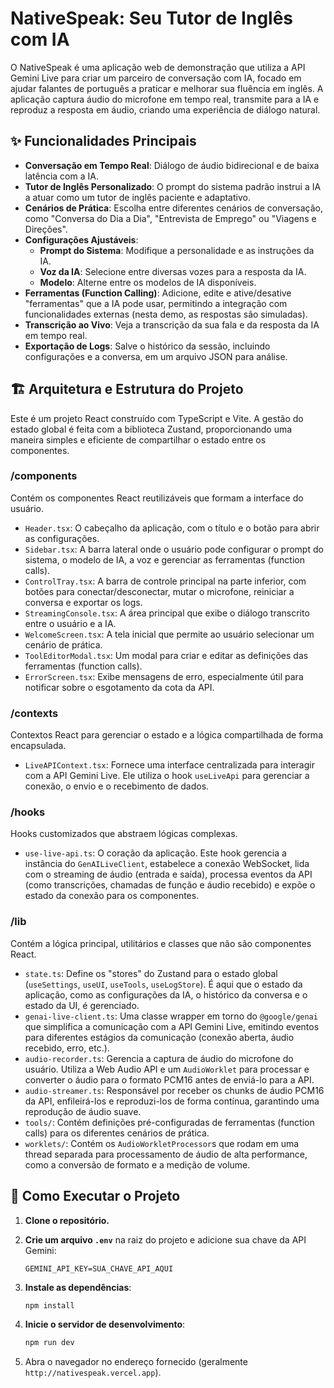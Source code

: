  # NativeSpeak: Seu Tutor de Inglês com IA 

O NativeSpeak é uma aplicação web de demonstração que utiliza a API Gemini Live para criar um parceiro de conversação com IA, focado em ajudar falantes de português a praticar e melhorar sua fluência em inglês. A aplicação captura áudio do microfone em tempo real, transmite para a IA e reproduz a resposta em áudio, criando uma experiência de diálogo natural.

## ✨ Funcionalidades Principais

- **Conversação em Tempo Real**: Diálogo de áudio bidirecional e de baixa latência com a IA.
- **Tutor de Inglês Personalizado**: O prompt do sistema padrão instrui a IA a atuar como um tutor de inglês paciente e adaptativo.
- **Cenários de Prática**: Escolha entre diferentes cenários de conversação, como "Conversa do Dia a Dia", "Entrevista de Emprego" ou "Viagens e Direções".
- **Configurações Ajustáveis**:
  - **Prompt do Sistema**: Modifique a personalidade e as instruções da IA.
  - **Voz da IA**: Selecione entre diversas vozes para a resposta da IA.
  - **Modelo**: Alterne entre os modelos de IA disponíveis.
- **Ferramentas (Function Calling)**: Adicione, edite e ative/desative "ferramentas" que a IA pode usar, permitindo a integração com funcionalidades externas (nesta demo, as respostas são simuladas).
- **Transcrição ao Vivo**: Veja a transcrição da sua fala e da resposta da IA em tempo real.
- **Exportação de Logs**: Salve o histórico da sessão, incluindo configurações e a conversa, em um arquivo JSON para análise.

## 🏗️ Arquitetura e Estrutura do Projeto

Este é um projeto React construído com TypeScript e Vite. A gestão do estado global é feita com a biblioteca Zustand, proporcionando uma maneira simples e eficiente de compartilhar o estado entre os componentes.

### /components

Contém os componentes React reutilizáveis que formam a interface do usuário.

- `Header.tsx`: O cabeçalho da aplicação, com o título e o botão para abrir as configurações.
- `Sidebar.tsx`: A barra lateral onde o usuário pode configurar o prompt do sistema, o modelo de IA, a voz e gerenciar as ferramentas (function calls).
- `ControlTray.tsx`: A barra de controle principal na parte inferior, com botões para conectar/desconectar, mutar o microfone, reiniciar a conversa e exportar os logs.
- `StreamingConsole.tsx`: A área principal que exibe o diálogo transcrito entre o usuário e a IA.
- `WelcomeScreen.tsx`: A tela inicial que permite ao usuário selecionar um cenário de prática.
- `ToolEditorModal.tsx`: Um modal para criar e editar as definições das ferramentas (function calls).
- `ErrorScreen.tsx`: Exibe mensagens de erro, especialmente útil para notificar sobre o esgotamento da cota da API.

### /contexts

Contextos React para gerenciar o estado e a lógica compartilhada de forma encapsulada.

- `LiveAPIContext.tsx`: Fornece uma interface centralizada para interagir com a API Gemini Live. Ele utiliza o hook `useLiveApi` para gerenciar a conexão, o envio e o recebimento de dados.

### /hooks

Hooks customizados que abstraem lógicas complexas.

- `use-live-api.ts`: O coração da aplicação. Este hook gerencia a instância do `GenAILiveClient`, estabelece a conexão WebSocket, lida com o streaming de áudio (entrada e saída), processa eventos da API (como transcrições, chamadas de função e áudio recebido) e expõe o estado da conexão para os componentes.

### /lib

Contém a lógica principal, utilitários e classes que não são componentes React.

- `state.ts`: Define os "stores" do Zustand para o estado global (`useSettings`, `useUI`, `useTools`, `useLogStore`). É aqui que o estado da aplicação, como as configurações da IA, o histórico da conversa e o estado da UI, é gerenciado.
- `genai-live-client.ts`: Uma classe wrapper em torno do `@google/genai` que simplifica a comunicação com a API Gemini Live, emitindo eventos para diferentes estágios da comunicação (conexão aberta, áudio recebido, erro, etc.).
- `audio-recorder.ts`: Gerencia a captura de áudio do microfone do usuário. Utiliza a Web Audio API e um `AudioWorklet` para processar e converter o áudio para o formato PCM16 antes de enviá-lo para a API.
- `audio-streamer.ts`: Responsável por receber os chunks de áudio PCM16 da API, enfileirá-los e reproduzi-los de forma contínua, garantindo uma reprodução de áudio suave.
- `tools/`: Contém definições pré-configuradas de ferramentas (function calls) para os diferentes cenários de prática.
- `worklets/`: Contém os `AudioWorkletProcessor`s que rodam em uma thread separada para processamento de áudio de alta performance, como a conversão de formato e a medição de volume.

## 🚀 Como Executar o Projeto

1.  **Clone o repositório.**

2.  **Crie um arquivo `.env`** na raiz do projeto e adicione sua chave da API Gemini:
    ```
    GEMINI_API_KEY=SUA_CHAVE_API_AQUI
    ```

3.  **Instale as dependências**:
    ```bash
    npm install
    ```

4.  **Inicie o servidor de desenvolvimento**:
    ```bash
    npm run dev
    ```

5.  Abra o navegador no endereço fornecido (geralmente `http://nativespeak.vercel.app`).
